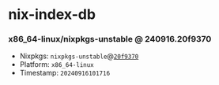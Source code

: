 # nix-index-db
### x86_64-linux/nixpkgs-unstable @ 240916.20f9370
- Nixpkgs: `nixpkgs-unstable`@[`20f9370`](https://github.com/NixOS/nixpkgs/commit/20f9370d5f588fb8c72e844c54511cab054b5f40)
- Platform: `x86_64-linux`
- Timestamp: `20240916101716`
